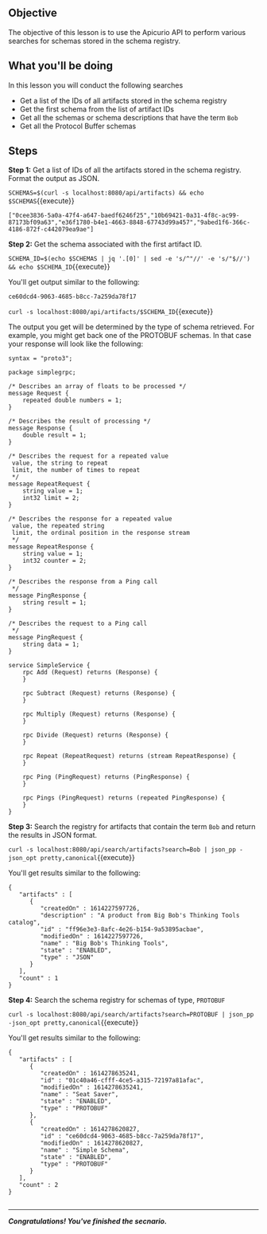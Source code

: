 ## Objective
The objective of this lesson is to use the Apicurio API to perform various searches for schemas stored in the schema registry.

## What you'll be doing

In this lesson you will conduct the following searches

* Get a list of the IDs of all artifacts stored in the schema registry
* Get the first schema from the list of artifact IDs
* Get all the schemas or schema descriptions that have the term `Bob`
* Get all the Protocol Buffer schemas


## Steps

**Step 1:** Get a list of IDs of all the artifacts stored in the schema registry. Format the output as JSON.

`SCHEMAS=$(curl -s localhost:8080/api/artifacts) && echo $SCHEMAS`{{execute}}

`["0cee3836-5a0a-47f4-a647-baedf6246f25","10b69421-0a31-4f8c-ac99-87173bf09a63","e36f1780-b4e1-4663-8848-67743d99a457","9abed1f6-366c-4186-872f-c442079ea9ae"]`

**Step 2:** Get the schema associated with the first artifact ID.


`SCHEMA_ID=$(echo $SCHEMAS | jq '.[0]' | sed -e 's/^"//' -e 's/"$//') && echo $SCHEMA_ID`{{execute}}

You'll get output similar to the following:

`ce60dcd4-9063-4685-b8cc-7a259da78f17`

`curl -s localhost:8080/api/artifacts/$SCHEMA_ID`{{execute}}

The output you get will be determined by the type of schema retrieved. For example, you might get back one of the PROTOBUF schemas. In that case your response will look like the following:

```
syntax = "proto3";

package simplegrpc;

/* Describes an array of floats to be processed */
message Request {
    repeated double numbers = 1;
}

/* Describes the result of processing */
message Response {
    double result = 1;
}

/* Describes the request for a repeated value
 value, the string to repeat
 limit, the number of times to repeat
 */
message RepeatRequest {
    string value = 1;
    int32 limit = 2;
}

/* Describes the response for a repeated value
 value, the repeated string
 limit, the ordinal position in the response stream
 */
message RepeatResponse {
    string value = 1;
    int32 counter = 2;
}

/* Describes the response from a Ping call
 */
message PingResponse {
    string result = 1;
}

/* Describes the request to a Ping call
 */
message PingRequest {
    string data = 1;
}

service SimpleService {
    rpc Add (Request) returns (Response) {
    }

    rpc Subtract (Request) returns (Response) {
    }

    rpc Multiply (Request) returns (Response) {
    }

    rpc Divide (Request) returns (Response) {
    }

    rpc Repeat (RepeatRequest) returns (stream RepeatResponse) {
    }

    rpc Ping (PingRequest) returns (PingResponse) {
    }

    rpc Pings (PingRequest) returns (repeated PingResponse) {
    }
}
```


**Step 3:** Search the registry for artifacts that contain the term `Bob` and return the results in JSON format.

`curl -s localhost:8080/api/search/artifacts?search=Bob | json_pp -json_opt pretty,canonical`{{execute}}

You'll get results similar to the following:

```
{
   "artifacts" : [
      {
         "createdOn" : 1614227597726,
         "description" : "A product from Big Bob's Thinking Tools catalog",
         "id" : "ff96e3e3-8afc-4e26-b154-9a53895acbae",
         "modifiedOn" : 1614227597726,
         "name" : "Big Bob's Thinking Tools",
         "state" : "ENABLED",
         "type" : "JSON"
      }
   ],
   "count" : 1
}

```



**Step 4:** Search the schema registry for schemas of type, `PROTOBUF`


`curl -s localhost:8080/api/search/artifacts?search=PROTOBUF | json_pp -json_opt pretty,canonical`{{execute}}

You'll get results similar to the following:

```
{
   "artifacts" : [
      {
         "createdOn" : 1614278635241,
         "id" : "01c40a46-cfff-4ce5-a315-72197a81afac",
         "modifiedOn" : 1614278635241,
         "name" : "Seat Saver",
         "state" : "ENABLED",
         "type" : "PROTOBUF"
      },
      {
         "createdOn" : 1614278620827,
         "id" : "ce60dcd4-9063-4685-b8cc-7a259da78f17",
         "modifiedOn" : 1614278620827,
         "name" : "Simple Schema",
         "state" : "ENABLED",
         "type" : "PROTOBUF"
      }
   ],
   "count" : 2
}


```

---

***Congratulations! You've finished the secnario.***
